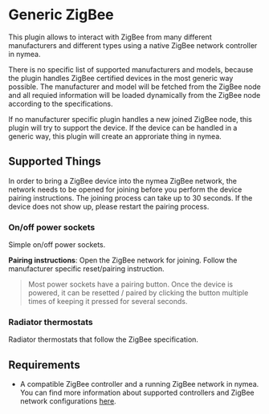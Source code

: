 # Generic ZigBee

This plugin allows to interact with ZigBee from many different manufacturers and different types using a native ZigBee network controller in nymea.

There is no specific list of supported manufacturers and models, because the plugin handles ZigBee certified devices in the most generic way possible. The manufacturer and model will be fetched from the ZigBee node and all requied information will be loaded dynamically from the ZigBee node according to the specifications.

If no manufacturer specific plugin handles a new joined ZigBee node, this plugin will try to support the device. If the device can be handled in a generic way, this plugin will create an approriate thing in nymea.

## Supported Things

In order to bring a ZigBee device into the nymea ZigBee network, the network needs to be opened for joining before you perform the device pairing instructions. The joining process can take up to 30 seconds. If the device does not show up, please restart the pairing process.

### On/off power sockets

Simple on/off power sockets.

**Pairing instructions**: Open the ZigBee network for joining. Follow the manufacturer specific reset/pairing instruction.

> Most power sockets have a pairing button. Once the device is powered, it can be resetted / paired by clicking the button multiple times of keeping it pressed for several seconds.

### Radiator thermostats

Radiator thermostats that follow the ZigBee specification.

## Requirements

* A compatible ZigBee controller and a running ZigBee network in nymea. You can find more information about supported controllers and ZigBee network configurations [here](https://nymea.io/documentation/users/usage/configuration#zigbee).

